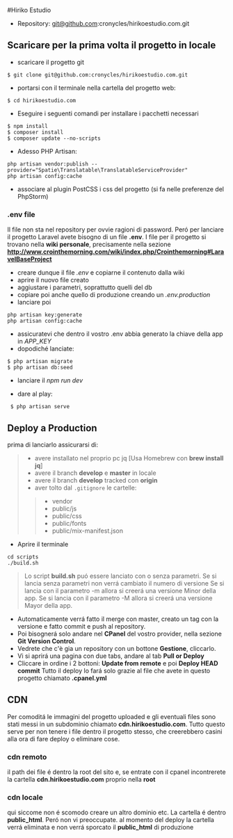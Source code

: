 #Hiriko Estudio
* Repository: git@github.com:cronycles/hirikoestudio.com.git

## Scaricare per la prima volta il progetto in locale
* scaricare il progetto git
```
$ git clone git@github.com:cronycles/hirikoestudio.com.git
```
* portarsi con il terminale nella cartella del progetto web:
```
$ cd hirikoestudio.com
```
* Eseguire i seguenti comandi per installare i pacchetti necessari
```
$ npm install
$ composer install
$ composer update --no-scripts
```
* Adesso PHP Artisan:
```
php artisan vendor:publish --provider="Spatie\Translatable\TranslatableServiceProvider"
php artisan config:cache
```
* associare al plugin PostCSS i css del progetto (si fa nelle preferenze del PhpStorm)

### .env file
Il file non sta nel repository per ovvie ragioni di password. 
Peró per lanciare il progetto Laravel avete bisogno di un file **.env**.
I file per il progetto si trovano nella **wiki personale**, precisamente nella sezione **http://www.crointhemorning.com/wiki/index.php/Crointhemorning#LaravelBaseProject**
* creare dunque il file _.env_ e copiarne il contenuto dalla wiki
* aprire il nuovo file creato
* aggiustare i parametri, soprattutto quelli del db
* copiare poi anche quello di produzione creando un _.env.production_
* lanciare poi

```
php artisan key:generate
php artisan config:cache
```
* assicuratevi che dentro il vostro .env abbia generato la chiave della app in *APP_KEY*
* dopodiché lanciate:

```
$ php artisan migrate
$ php artisan db:seed
```
* lanciare il _npm run dev_

* dare al play:
```
 $ php artisan serve
```

## Deploy a Production
prima di lanciarlo assicurarsi di:
>* avere installato nel proprio pc jq [Usa Homebrew con **brew install jq**]
>* avere il branch **develop** e **master** in locale
>* avere il branch **develop** tracked con **origin**
>* aver tolto dal ```.gitignore``` le cartelle:
>>* vendor
>>* public/js
>>* public/css
>>* public/fonts
>>* public/mix-manifest.json

* Aprire il terminale

```
cd scripts
./build.sh

```
> Lo script __build.sh__ puó essere lanciato con o senza parametri. Se si lancia senza parametri non verrá cambiato il numero di versione
> Se si lancia con il parametro -m allora si creerá una versione Minor della app.
> Se si lancia con il parametro -M allora si creerá una versione Mayor della app.

* Automaticamente verrá fatto il merge con master, creato un tag con la versione e fatto commit e push al repository.
* Poi bisognerá solo andare nel **CPanel** del vostro provider, nella sezione **Git Version Control**.
* Vedrete che c'è gia un repository con un bottone **Gestione**, cliccarlo.
* Vi si aprirá una pagina con due tabs, andare al tab **Pull or Deploy**
* Cliccare in ordine i 2 bottoni: **Update from remote** e poi **Deploy HEAD commit**
Tutto il deploy lo fará solo grazie al file che avete in questo progetto chiamato **.cpanel.yml**

## CDN
Per comoditá le immagini del progetto uploaded e gli eventuali files sono stati messi in un subdominio chiamato **cdn.hirikoestudio.com**.
Tutto questo serve per non tenere i file dentro il progetto stesso, che creerebbero casini alla ora di fare deploy o eliminare cose.
### cdn remoto
il path dei file é dentro la root del sito e, se entrate con il cpanel incontrerete la cartella **cdn.hirikoestudio.com** proprio nella **root**
### cdn locale
qui siccome non é scomodo creare un altro dominio etc. La cartella é dentro **public_html**. 
Peró non vi preoccupate. al momento del deploy la cartella verrá eliminata e non verrá sporcato il **public_html** di produzione
